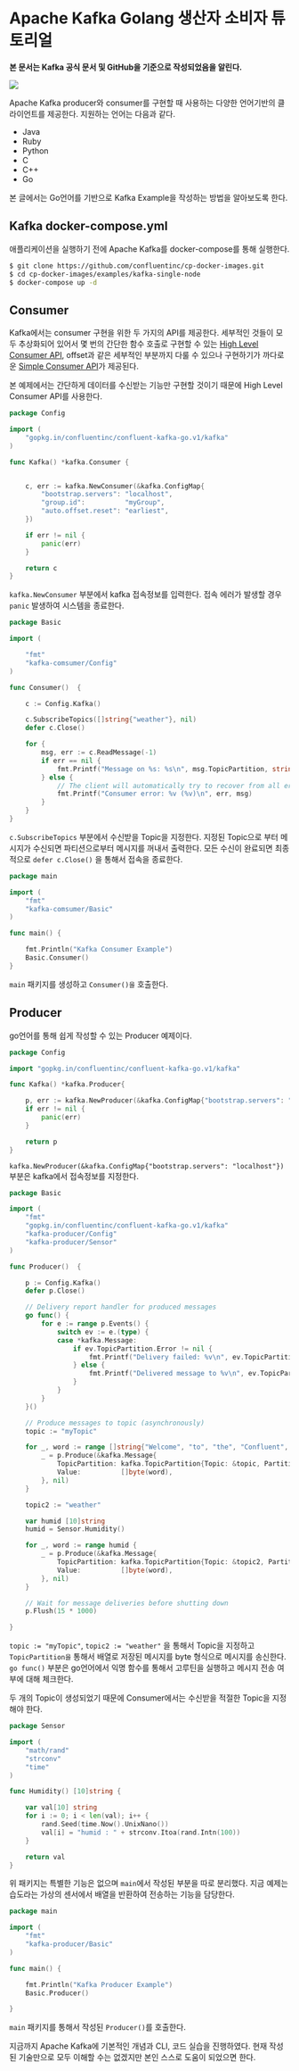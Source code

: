 # Apache Kafka Golang 생산자 소비자 튜토리얼 

**본 문서는 Kafka 공식 문서 및 GitHub을 기준으로 작성되었음을 알린다.**

![](https://axual.com/wp-content/uploads/2020/07/Kafka-Performance-Metrics-To-Monitor-1.jpg)

Apache Kafka producer와 consumer를 구현할 때 사용하는 다양한 언어기반의 클라이언트를 제공한다. 지원하는 언어는 다음과 같다.

-   Java
-   Ruby
-   Python
-   C
-   C++
-   Go

본 글에서는 Go언어를 기반으로 Kafka Example을 작성하는 방법을 알아보도록 한다.

## Kafka docker-compose.yml

애플리케이션을 실행하기 전에 Apache Kafka를 docker-compose를 통해 실행한다.

```bash
$ git clone https://github.com/confluentinc/cp-docker-images.git
$ cd cp-docker-images/examples/kafka-single-node
$ docker-compose up -d 
```

## Consumer

Kafka에서는 consumer 구현을 위한 두 가지의 API를 제공한다. 세부적인 것들이 모두 추상화되어 있어서 몇 번의 간단한 함수 호출로 구현할 수 있는 [High Level Consumer API](http://kafka.apache.org/081/documentation.html#highlevelconsumerapi), offset과 같은 세부적인 부분까지 다룰 수 있으나 구현하기가 까다로운 [Simple Consumer API](http://kafka.apache.org/081/documentation.html#simpleconsumerapi)가 제공된다.

본 예제에서는 간단하게 데이터를 수신받는 기능만 구현할 것이기 때문에 High Level Consumer API를 사용한다.

```go
package Config

import (
    "gopkg.in/confluentinc/confluent-kafka-go.v1/kafka"
)

func Kafka() *kafka.Consumer {


    c, err := kafka.NewConsumer(&kafka.ConfigMap{
        "bootstrap.servers": "localhost",
        "group.id":          "myGroup",
        "auto.offset.reset": "earliest",
    })

    if err != nil {
        panic(err)
    }

    return c
}
```

`kafka.NewConsumer` 부분에서 kafka 접속정보를 입력한다. 접속 에러가 발생할 경우 `panic` 발생하여 시스템을 종료한다.

```go
package Basic

import (

    "fmt"
    "kafka-comsumer/Config"
)

func Consumer()  {

    c := Config.Kafka()

    c.SubscribeTopics([]string{"weather"}, nil)
    defer c.Close()

    for {
        msg, err := c.ReadMessage(-1)
        if err == nil {
            fmt.Printf("Message on %s: %s\n", msg.TopicPartition, string(msg.Value))
        } else {
            // The client will automatically try to recover from all errors.
            fmt.Printf("Consumer error: %v (%v)\n", err, msg)
        }
    }
}
```

`c.SubscribeTopics` 부분에서 수신받을 Topic을 지정한다. 지정된 Topic으로 부터 메시지가 수신되면 파티션으로부터 메시지를 꺼내서 출력한다. 모든 수신이 완료되면 최종적으로 `defer c.Close()` 을 통해서 접속을 종료한다.

```go
package main

import (
    "fmt"
    "kafka-comsumer/Basic"
)

func main() {

    fmt.Println("Kafka Consumer Example")
    Basic.Consumer()
}
```

`main` 패키지를 생성하고 `Consumer()을` 호출한다.

## Producer

go언어를 통해 쉽게 작성할 수 있는 Producer 예제이다.

```go
package Config

import "gopkg.in/confluentinc/confluent-kafka-go.v1/kafka"

func Kafka() *kafka.Producer{

    p, err := kafka.NewProducer(&kafka.ConfigMap{"bootstrap.servers": "localhost"})
    if err != nil {
        panic(err)
    }

    return p
}
```

`kafka.NewProducer(&kafka.ConfigMap{"bootstrap.servers": "localhost"})` 부분은 kafka에서 접속정보를 지정한다.

```go
package Basic

import (
    "fmt"
    "gopkg.in/confluentinc/confluent-kafka-go.v1/kafka"
    "kafka-producer/Config"
    "kafka-producer/Sensor"
)

func Producer()  {

    p := Config.Kafka()
    defer p.Close()

    // Delivery report handler for produced messages
    go func() {
        for e := range p.Events() {
            switch ev := e.(type) {
            case *kafka.Message:
                if ev.TopicPartition.Error != nil {
                    fmt.Printf("Delivery failed: %v\n", ev.TopicPartition)
                } else {
                    fmt.Printf("Delivered message to %v\n", ev.TopicPartition)
                }
            }
        }
    }()

    // Produce messages to topic (asynchronously)
    topic := "myTopic"

    for _, word := range []string{"Welcome", "to", "the", "Confluent", "Kafka", "Golang", "client"} {
        _ = p.Produce(&kafka.Message{
            TopicPartition: kafka.TopicPartition{Topic: &topic, Partition: kafka.PartitionAny},
            Value:          []byte(word),
        }, nil)
    }

    topic2 := "weather"

    var humid [10]string
    humid = Sensor.Humidity()

    for _, word := range humid {
        _ = p.Produce(&kafka.Message{
            TopicPartition: kafka.TopicPartition{Topic: &topic2, Partition: kafka.PartitionAny},
            Value:          []byte(word),
        }, nil)
    }

    // Wait for message deliveries before shutting down
    p.Flush(15 * 1000)

}
```

`topic := "myTopic"`, `topic2 := "weather"` 을 통해서 Topic을 지정하고 `TopicPartition을` 통해서 배열로 저장된 메시지를 byte 형식으로 메시지를 송신한다. `go func()` 부분은 go언어에서 익명 함수를 통해서 고루틴을 실행하고 메시지 전송 여부에 대해 체크한다.

두 개의 Topic이 생성되었기 때문에 Consumer에서는 수신받을 적절한 Topic을 지정해야 한다.

```go
package Sensor

import (
    "math/rand"
    "strconv"
    "time"
)

func Humidity() [10]string {

    var val[10] string
    for i := 0; i < len(val); i++ {
        rand.Seed(time.Now().UnixNano())
        val[i] = "humid : " + strconv.Itoa(rand.Intn(100))
    }

    return val
}
```

위 패키지는 특별한 기능은 없으며 `main`에서 작성된 부분을 따로 분리했다. 지금 예제는 습도라는 가상의 센서에서 배열을 반환하여 전송하는 기능을 담당한다.

```go
package main

import (
    "fmt"
    "kafka-producer/Basic"
)

func main() {

    fmt.Println("Kafka Producer Example")
    Basic.Producer()

}
```

`main` 패키지를 통해서 작성된 `Producer()`를 호출한다.

지금까지 Apache Kafka에 기본적인 개념과 CLI, 코드 실습을 진행하였다. 현재 작성된 기술만으로 모두 이해할 수는 없겠지만 본인 스스로 도움이 되었으면 한다.

